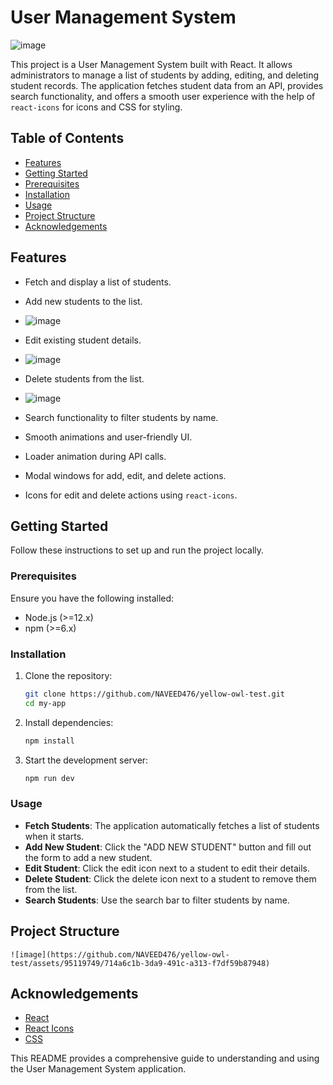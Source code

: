 # User Management System
![image](https://github.com/NAVEED476/yellow-owl-test/assets/95119749/b45f54c7-1356-44a7-b3ed-ec20049b7404)


This project is a User Management System built with React. It allows administrators to manage a list of students by adding, editing, and deleting student records. The application fetches student data from an API, provides search functionality, and offers a smooth user experience with the help of `react-icons` for icons and CSS for styling.

## Table of Contents

- [Features](#features)
- [Getting Started](#getting-started)
- [Prerequisites](#prerequisites)
- [Installation](#installation)
- [Usage](#usage)
- [Project Structure](#project-structure)
- [Acknowledgements](#acknowledgements)

## Features

- Fetch and display a list of students.
- Add new students to the list.
- ![image](https://github.com/NAVEED476/yellow-owl-test/assets/95119749/d9af594a-69f4-47b5-bfc1-da0d0ec32588)

- Edit existing student details.
- ![image](https://github.com/NAVEED476/yellow-owl-test/assets/95119749/e0355181-db80-4dfc-9a85-d983056ecbba)

- Delete students from the list.
- ![image](https://github.com/NAVEED476/yellow-owl-test/assets/95119749/0303b06c-9ad0-4cd6-8765-73c8b987793d)

- Search functionality to filter students by name.
- Smooth animations and user-friendly UI.
- Loader animation during API calls.
- Modal windows for add, edit, and delete actions.
- Icons for edit and delete actions using `react-icons`.

## Getting Started

Follow these instructions to set up and run the project locally.

### Prerequisites

Ensure you have the following installed:

- Node.js (>=12.x)
- npm (>=6.x)

### Installation

1. Clone the repository:

   ```sh
   git clone https://github.com/NAVEED476/yellow-owl-test.git
   cd my-app
   ```

2. Install dependencies:

   ```sh
   npm install
   ```

3. Start the development server:

   ```sh
   npm run dev
   ```

### Usage

- **Fetch Students**: The application automatically fetches a list of students when it starts.
- **Add New Student**: Click the "ADD NEW STUDENT" button and fill out the form to add a new student.
- **Edit Student**: Click the edit icon next to a student to edit their details.
- **Delete Student**: Click the delete icon next to a student to remove them from the list.
- **Search Students**: Use the search bar to filter students by name.

## Project Structure

```plaintext
![image](https://github.com/NAVEED476/yellow-owl-test/assets/95119749/714a6c1b-3da9-491c-a313-f7df59b87948)

```

## Acknowledgements

- [React](https://reactjs.org/)
- [React Icons](https://react-icons.github.io/react-icons/)
- [CSS](https://developer.mozilla.org/en-US/docs/Web/CSS)

This README provides a comprehensive guide to understanding and using the User Management System application.

